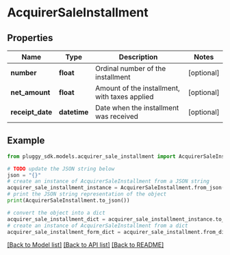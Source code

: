 # AcquirerSaleInstallment


## Properties

Name | Type | Description | Notes
------------ | ------------- | ------------- | -------------
**number** | **float** | Ordinal number of the installment | [optional] 
**net_amount** | **float** | Amount of the installment, with taxes applied | [optional] 
**receipt_date** | **datetime** | Date when the installment was received | [optional] 

## Example

```python
from pluggy_sdk.models.acquirer_sale_installment import AcquirerSaleInstallment

# TODO update the JSON string below
json = "{}"
# create an instance of AcquirerSaleInstallment from a JSON string
acquirer_sale_installment_instance = AcquirerSaleInstallment.from_json(json)
# print the JSON string representation of the object
print(AcquirerSaleInstallment.to_json())

# convert the object into a dict
acquirer_sale_installment_dict = acquirer_sale_installment_instance.to_dict()
# create an instance of AcquirerSaleInstallment from a dict
acquirer_sale_installment_form_dict = acquirer_sale_installment.from_dict(acquirer_sale_installment_dict)
```
[[Back to Model list]](../README.md#documentation-for-models) [[Back to API list]](../README.md#documentation-for-api-endpoints) [[Back to README]](../README.md)


